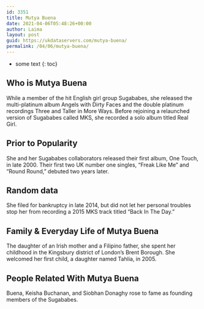 ```yaml
---
id: 3351
title: Mutya Buena
date: 2021-04-06T05:48:26+00:00
author: Laima
layout: post
guid: https://ukdataservers.com/mutya-buena/
permalink: /04/06/mutya-buena/
---
```


* some text
{: toc}


## Who is Mutya Buena
                  
                  
                  
While a member of the hit English girl group Sugababes, she released the multi-platinum album Angels with Dirty Faces and the double platinum recordings Three and Taller in More Ways. Before rejoining a relaunched version of Sugababes called MKS, she recorded a solo album titled Real Girl.
                  
              
            
              
            
                
                
                
## Prior to Popularity
                  
                  
                  
She and her Sugababes collaborators released their first album, One Touch, in late 2000. Their first two UK number one singles, &#8220;Freak Like Me&#8221; and &#8220;Round Round,&#8221; debuted two years later.
                  
              
            
              
            
                
                
                
## Random data
                  
                  
                  
She filed for bankruptcy in late 2014, but did not let her personal troubles stop her from recording a 2015 MKS track titled &#8220;Back In The Day.&#8221;
                  
              
            
              
            
                
                
                
## Family & Everyday Life of Mutya Buena
                  
                  
                  
The daughter of an Irish mother and a Filipino father, she spent her childhood in the Kingsbury district of London&#8217;s Brent Borough. She welcomed her first child, a daughter named Tahlia, in 2005.
                  
              
            
              
            
                
                
                
## People Related With Mutya Buena
                  
                  
                  
Buena, Keisha Buchanan, and Siobhan Donaghy rose to fame as founding members of the Sugababes.
                  
              
            
              
            
                
              
            
              
              
            
            
              
            
          
          
          
